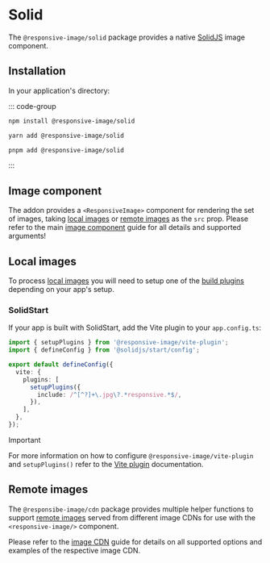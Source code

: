 # Solid

The `@responsive-image/solid` package provides a native [SolidJS](https://www.solidjs.com/) image component.

## Installation

In your application's directory:

::: code-group

```bash [npm]
npm install @responsive-image/solid
```

```bash [yarn]
yarn add @responsive-image/solid
```

```bash [pnpm]
pnpm add @responsive-image/solid
```

:::

## Image component

The addon provides a `<ResponsiveImage>` component for rendering the set of images, taking [local images](#local-images) or [remote images](#remote-images) as the `src` prop. Please refer to the main [image component](../usage/component.md) guide for all details and supported arguments!

## Local images

To process [local images](../usage/local-images.md) you will need to setup one of the [build plugins](../build/index.md) depending on your app's setup.

### SolidStart

If your app is built with SolidStart, add the Vite plugin to your `app.config.ts`:

```ts
import { setupPlugins } from '@responsive-image/vite-plugin';
import { defineConfig } from '@solidjs/start/config';

export default defineConfig({
  vite: {
    plugins: [
      setupPlugins({
        include: /^[^?]+\.jpg\?.*responsive.*$/,
      }),
    ],
  },
});
```

> [!IMPORTANT]
> For more information on how to configure `@responsive-image/vite-plugin` and `setupPlugins()` refer to the [Vite plugin](../build/vite.md) documentation.

## Remote images

The `@responsibe-image/cdn` package provides multiple helper functions to support [remote images](../usage/remote-images.md) served from different image CDNs for use with the `<responsive-image/>` component.

Please refer to the [image CDN](../cdn/index.md) guide for details on all supported options and examples of the respective image CDN.
